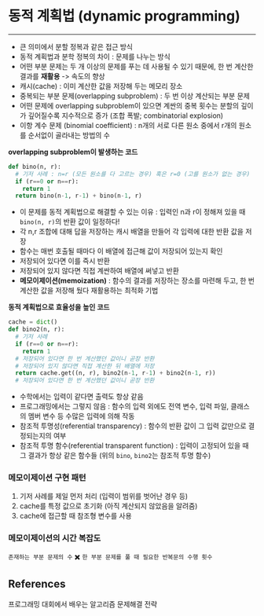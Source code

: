 동적 계획법 (dynamic programming)
=================================

---

-	큰 의미에서 분할 정복과 같은 접근 방식
-	동적 계획법과 분학 정복의 차이 : 문제를 나누는 방식
-	어떤 부분 문제는 두 개 이상의 문제를 푸는 데 사용될 수 있기 때문에, 한 번 계산한 결과를 **재활용** -> 속도의 향상
-	캐시(cache) : 이미 계산한 값을 저장해 두는 메모리 장소
-	중복되는 부분 문제(overlapping subproblem) : 두 번 이상 계산되는 부분 문제
-	어떤 문제에 overlapping subproblem이 있으면 계싼의 중복 횟수는 분할의 깊이가 깊어질수록 지수적으로 증가 (조합 폭발; combinatorial explosion)<br>
-	이항 계수 문제 (binomial coefficient) : n개의 서로 다른 원소 중에서 r개의 원소를 순서없이 골라내는 방법의 수

**overlapping subproblem이 발생하는 코드**

```python
def bino(n, r):
  # 기저 사례 : n=r (모든 원소를 다 고르는 경우) 혹은 r=0 (고를 원소가 없는 경우)
  if (r==0 or n==r):
    return 1
  return bino(n-1, r-1) + bino(n-1, r)
```

-	이 문제를 동적 계획법으로 해결할 수 있는 이유 : 입력인 n과 r이 정해져 있을 때 `bino(n, r)`의 반환 값이 일정하다!
-	각 n,r 조합에 대해 답을 저장하는 캐시 배열을 만들어 각 입력에 대한 반환 값을 저장
-	함수는 매번 호출될 때마다 이 배열에 접근해 값이 저장되어 있는지 확인
-	저장되어 있다면 이를 즉시 반환
-	저장되어 있지 않다면 직접 계싼하여 배열에 써넣고 반환
-	**메모이제이션(memoization)** : 함수의 결과를 저장하는 장소를 마련해 두고, 한 번 계산한 값을 저장해 뒀다 재활용하는 최적화 기법

**동적 계획법으로 효율성을 높인 코드**

```python
cache = dict()
def bino2(n, r):
  # 기저 사례
  if (r==0 or n==r):
    return 1
  # 저장되어 있다면 한 번 계산했던 값이니 곧장 반환
  # 저장되어 있지 않다면 직접 계산한 뒤 배열에 저장
  return cache.get((n, r), bino2(n-1, r-1) + bino2(n-1, r))
  # 저장되어 있다면 한 번 계산했던 값이니 곧장 반환
```

-	수학에서는 입력이 같다면 출력도 항상 같음
-	프로그래밍에서는 그렇지 않음 : 함수의 입력 외에도 전역 변수, 입력 파일, 클래스의 멤버 변수 등 수많은 입력에 의해 작동
-	참조적 투명성(referential transparency) : 함수의 반환 값이 그 입력 값만으로 결정되는지의 여부
-	참조적 투명 함수(referential transparent function) : 입력이 고정되어 있을 때 그 결과가 항상 같은 함수들 (위의 `bino`, `bino2`는 참조적 투명 함수)

### 메모이제이션 구현 패턴

1.	기저 사례를 제일 먼저 처리 (입력이 범위를 벗어난 경우 등)
2.	cache를 특정 값으로 초기화 (아직 계산되지 않았음을 알려줌)
3.	cache에 접근할 때 참조형 변수를 사용

### 메모이제이션의 시간 복잡도

`존재하는 부분 문제의 수` :heavy_multiplication_x: `한 부분 문제를 풀 때 필요한 반복문의 수행 횟수`

References
----------

프로그래밍 대회에서 배우는 알고리즘 문제해결 전략
